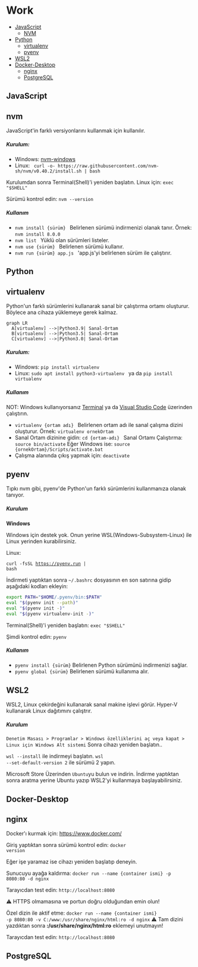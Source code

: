 # Work

- [JavaScript](#JavaScript)
  - [NVM](#nvm) 
- [Python](#Python)
  - [virtualenv](#virtualenv)
  - [pyenv](#pyenv)
- [WSL2](#WSL2)
- [Docker-Desktop](#Docker-Desktop)
  - [nginx](#nginx)
  - [PostgreSQL](#PostgreSQL)

## JavaScript

## nvm

<p>JavaScript'in farklı versiyonlarını kullanmak için kullanılır.</p>

<h5>Kurulum:</h5>

<ul>
  <li>Windows: <a href="https://github.com/coreybutler/nvm-windows/releases">nvm-windows</a></li>
  <li>Linux: <code> curl -o- https://raw.githubusercontent.com/nvm-sh/nvm/v0.40.2/install.sh | bash </code> </li>
</ul>

<p>Kurulumdan sonra Terminal(Shell)'i yeniden başlatın. Linux için: <code>exec "$SHELL"</code></p>
<p>Sürümü kontrol edin: <code>nvm --version</code></p>

<h5>Kullanım</h5>

<ul>
  <li><code>nvm install {sürüm} </code> Belirlenen sürümü indirmenizi olanak tanır. Örnek: <code>nvm install 8.0.0</code></li>
  <li><code>nvm list </code> Yüklü olan sürümleri listeler.</li>
  <li><code>nvm use {sürüm} </code> Belirlenen sürümü kullanır.</li>
  <li><code>nvm run {sürüm} app.js </code> 'app.js'yi belirlenen sürüm ile çalıştırır.</li>
</ul>

## Python

## virtualenv

<p>Python'un farklı sürümlerini kullanarak sanal bir çalıştırma ortamı oluşturur. Böylece ana cihaza yüklemeye gerek kalmaz.</p>

```mermaid
graph LR
  A[virtualenv] -->|Python3.9| Sanal-Ortam
  B[virtualenv] -->|Python3.5| Sanal-Ortam
  C[virtualenv] -->|Python3.0| Sanal-Ortam

```


<h5>Kurulum:</h5>

<ul>
  <li>Windows: <code>pip install virtualenv</code></li>
  <li>Linux: <code>sudo apt install python3-virtualenv </code> ya da <code>pip install virtualenv</code></li>
</ul>

<h5>Kullanım</h5>

NOT: Windows kullanıyorsanız <a href="https://apps.microsoft.com/detail/9n0dx20hk701?hl=tr-TR&gl=TR">Terminal</a> ya da <a href="https://apps.microsoft.com/detail/xp9khm4bk9fz7q?hl=tr-TR&gl=TR">Visual Studio Code</a> üzerinden çalıştırın.

<ul>
  <li><code>virtualenv {ortam adı} </code> Belirlenen ortam adı ile sanal çalışma dizini oluşturur. Örnek: <code>virtualenv ornekOrtam</code></li>
  <li>Sanal Ortam dizinine gidin: <code>cd {ortam-adı} </code> Sanal Ortamı Çalıştırma: <code>source bin/activate</code> Eğer Windows ise: <code>source {ornekOrtam}/Scripts/activate.bat</code></li>
  <li>Çalışma alanında çıkış yapmak için: <code>deactivate</code></li>
</ul>

## pyenv

<p>Tıpkı nvm gibi, pyenv'de Python'un farklı sürümlerini kullanmanıza olanak tanıyor.</p>

<h5>Kurulum</h5>

<b>Windows</b>

Windows için destek yok. Onun yerine WSL(Windows-Subsystem-Linux) ile Linux yerinden kurabilirsiniz.

Linux:

<code>curl -fsSL https://pyenv.run | bash</code>

İndirmeti yaptıktan sonra ```~/.bashrc``` dosyasının en son satırına gidip aşağıdaki kodları ekleyin:

```bash
export PATH="$HOME/.pyenv/bin:$PATH"
eval "$(pyenv init --path)"
eval "$(pyenv init -)"
eval "$(pyenv virtualenv-init -)"
```

Terminal(Shell)'i yeniden başlatın: <code>exec "$SHELL"</code>

Şimdi kontrol edin: <code>pyenv</code>

<h5>Kullanım</h5>

<ul>
  <li><code>pyenv install {sürüm}</code> Belirlenen Python sürümünü indirmenizi sağlar.</li>
  <li><code>pyenv global {sürüm}</code> Belirlenen sürümü kullanıma alır.</li>
</ul>

## WSL2

WSL2, Linux çekirdeğini kullanarak sanal makine işlevi görür. Hyper-V kullanarak Linux dağıtımını çalıştrır.

<h5>Kurulum</h5>

```Denetim Masası > Programlar > Windows özelliklerini aç veya kapat > Linux için Windows Alt sistemi```
Sonra cihazı yeniden başlatın..

<code>wsl --install</code> ile indirmeyi başlatın.
<code>wsl --set-default-version 2</code> ile sürümü 2 yapın.

Microsoft Store Üzerinden ```Ubuntu```yu bulun ve indirin. İndirme yaptıktan sonra aratma yerine Ubuntu yazıp WSL2'yi kullanmaya başlayabilirsiniz.

## Docker-Desktop

## nginx

Docker'ı kurmak için: https://www.docker.com/

Giriş yaptıktan sonra sürümü kontrol edin:
<code>docker version</code>

Eğer işe yaramaz ise cihazı yeniden başlatıp deneyin.

Sunucuyu ayağa kaldırma:
<code>docker run --name {container ismi} -p 8080:80 -d nginx</code>

Tarayıcdan test edin:
<code>http://localhost:8080</code>

⚠ HTTPS olmamasına ve portun doğru olduğundan emin olun!

Özel dizin ile aktif etme:
<code>docker run --name {container ismi} -p 8080:80 -v C:/www:/usr/share/nginx/html:ro -d nginx</code>
⚠ Tam dizini yazdıktan sonra **:/usr/share/nginx/html:ro** eklemeyi unutmayın!

Tarayıcdan test edin:
<code>http://localhost:8080</code>


## PostgreSQL

